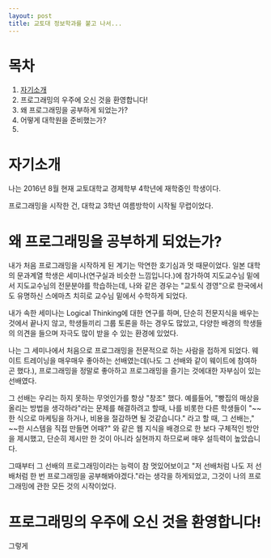 ```yaml
---
layout: post
title: 교토대 정보학과를 붙고 나서...
---
```


# 목차
1. [자기소개](#자기소개)
2. 프로그래밍의 우주에 오신 것을 환영합니다!
2. 왜 프로그래밍을 공부하게 되었는가?
3. 어떻게 대학원을 준비했는가?
4. 

# 자기소개

나는 2016년 8월 현재 교토대학교 경제학부 4학년에 재학중인 학생이다.

프로그래밍을 시작한 건, 대학교 3학년 여름방학이 시작될 무렵이었다.

# 왜 프로그래밍을 공부하게 되었는가?

내가 처음 프로그래밍을 시작하게 된 계기는 막연한 호기심과 멋 때문이었다.
일본 대학의 문과계열 학생은 세미나(연구실과 비슷한 느낌입니다.)에 참가하여 지도교수님 밑에서 지도교수님의 전문분야를 학습하는데, 나와 같은 경우는 "교토식 경영"으로 한국에서도 유명하신 스에마츠 치히로 교수님 밑에서 수학하게 되었다.

내가 속한 세미나는 Logical Thinking에 대한 연구를 하며, 단순히 전문지식을 배우는 것에서 끝나지 않고, 학생들끼리 그룹 토론을 하는 경우도 많았고, 다양한 배경의 학생들의 의견을 들으며 자극도 많이 받을 수 있는 환경에 있었다.

나는 그 세미나에서 처음으로 프로그래밍을 전문적으로 하는 사람을 접하게 되었다. 웨이트 트레이닝을 매우매우 좋아하는 선배였는데(나도 그 선배와 같이 웨이트에 참여하곤 했다.), 프로그래밍을 정말로 좋아하고 프로그래밍을 즐기는 것에대한 자부심이 있는 선배였다.

그 선배는 우리는 하지 못하는 무엇인가를 항상 "창조" 했다. 예를들어, "빵집의 매상을 올리는 방법을 생각하라"라는 문제를 해결하려고 할때, 나를 비롯한 다른 학생들이 "~~한 식으로 마케팅을 하거나, 비용을 절감하면 될 것같습니다." 라고 할 때, 그 선배는," ~~한 시스템을 직접 만들면 어때?" 와 같은 웹 지식을 배경으로 한 보다 구체적인 방안을 제시했고, 단순히 제시만 한 것이 아니라 실현까지 하므로써 매우 설득력이 높았습니다.

그때부터 그 선배의 프로그래밍이라는 능력이 참 멋있어보이고 "저 선배처럼 나도 저 선배처럼 한 번 프로그래밍을 공부해봐야겠다."라는 생각을 하게되었고, 그것이 나의 프로그래밍에 관한 모든 것의 시작이었다.

# 프로그래밍의 우주에 오신 것을 환영합니다!

그렇게 

